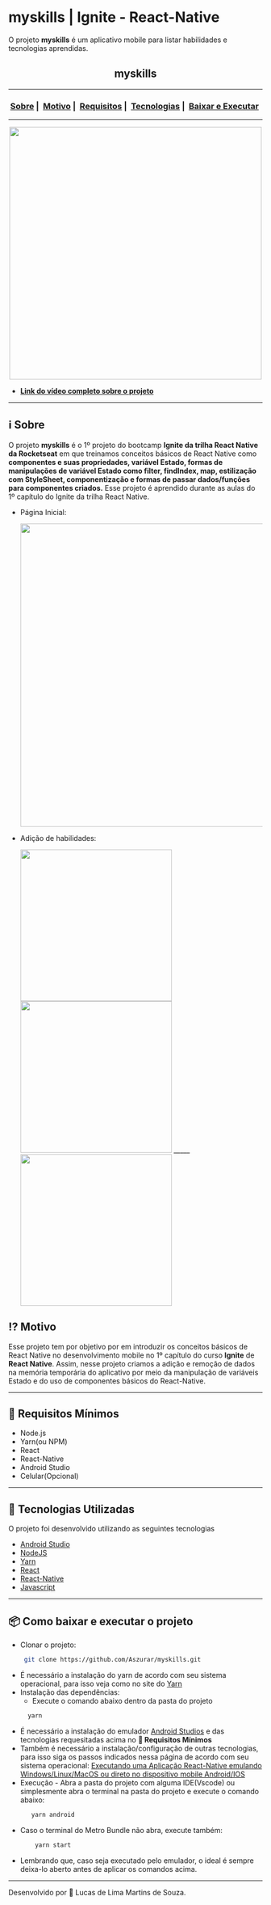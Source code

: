 # myskills | Ignite - React-Native
 O projeto **myskills** é um aplicativo mobile para listar habilidades e tecnologias aprendidas.
<h2 align="center">myskills</h2>

___

<h3 align="center">
  <a href="#information_source-sobre">Sobre</a>&nbsp;|&nbsp;
  <a href="#interrobang-motivo">Motivo</a>&nbsp;|&nbsp;
  <a href="#seedling-requisitos-mínimos">Requisitos</a>&nbsp;|&nbsp;
  <a href="#rocket-tecnologias-utilizadas">Tecnologias</a>&nbsp;|&nbsp;
  <a href="#package-como-baixar-e-executar-o-projeto">Baixar e Executar</a>&nbsp;
</h3>

___

<div align="center" ><img src="" width="500"></div>

- [**Link do vídeo completo sobre o projeto**]()

___

## :information_source: Sobre

O projeto **myskills** é o 1º projeto do bootcamp **Ignite da trilha React Native da Rocketseat** em que treinamos conceitos básicos de React Native como **componentes e suas propriedades, variável Estado, formas de manipulações de variável Estado como filter, findIndex, map, estilização com StyleSheet, componentização e formas de passar dados/funções para componentes criados.**
Esse projeto é aprendido durante as aulas do 1º capítulo do Ignite da trilha React Native.

* Página Inicial:
  
  <img src="https://i.imgur.com/4ZPpDOs.jpg" width="600"> 

* Adição de habilidades:

  <img src="https://i.imgur.com/6046hZF.jpg" width="300"><img src="https://i.imgur.com/2acsDN7.jpg" width="300"> 
_____<img src="https://i.imgur.com/SJtPacm.jpg" width="300"> 


 
## :interrobang: Motivo

Esse projeto tem por objetivo por em introduzir os conceitos básicos de React Native no desenvolvimento mobile no 1º capítulo do curso **Ignite** de **React Native**. 
Assim, nesse projeto criamos a adição e remoção de dados na memória temporária do aplicativo por meio da manipulação de variáveis Estado e do uso de componentes básicos do React-Native.
___
## :seedling: Requisitos Mínimos

- Node.js 
- Yarn(ou NPM)
- React
- React-Native
- Android Studio
- Celular(Opcional)

___
## :rocket: Tecnologias Utilizadas 

O projeto foi desenvolvido utilizando as seguintes tecnologias
- [Android Studio](https://developer.android.com/studio)
- [NodeJS](https://nodejs.org/en/)
- [Yarn](https://classic.yarnpkg.com/blog/2017/05/12/introducing-yarn/)
- [React](https://pt-br.reactjs.org/)
- [React-Native](https://reactnative.dev/)
- [Javascript](https://developer.mozilla.org/pt-BR/docs/Web/JavaScript)
___
## :package: Como baixar e executar o projeto

  - Clonar o projeto:
    ```bash
     git clone https://github.com/Aszurar/myskills.git
    ```
  - É necessário a instalação do yarn de acordo com seu sistema operacional, para isso veja como no site do [Yarn](https://classic.yarnpkg.com/blog/2017/05/12/introducing-yarn/)
  - Instalação das dependências:
    - Execute o comando abaixo dentro da pasta do projeto 
    ```bash
      yarn
    ```
 - É necessário a instalação do emulador [Android Studios](https://developer.android.com/studio) e das tecnologias requesitadas acima no **:seedling: Requisitos Mínimos**
 - Também é necessário a instalação/configuração de outras tecnologias, para isso siga os passos indicados nessa página de acordo com seu sistema operacional: [Executando uma Aplicação React-Native emulando Windows/Linux/MacOS ou direto no dispositivo mobile Android/IOS](https://react-native.rocketseat.dev/android/linux)
 - Execução - Abra a pasta do projeto com alguma IDE(Vscode) ou simplesmente abra o terminal na pasta do projeto e execute o comando abaixo:
    ```bash
       yarn android
    ``` 
- Caso o terminal do Metro Bundle não abra, execute também:
    ```bash
        yarn start
    ```
- Lembrando que, caso seja executado pelo emulador, o ideal é sempre deixa-lo aberto antes de aplicar os comandos acima.
___
Desenvolvido por :star2: Lucas de Lima Martins de Souza.

